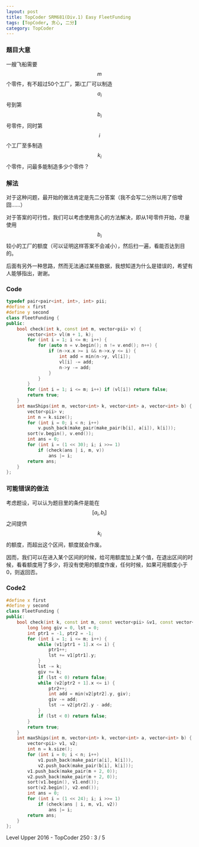 ```yaml
---
layout: post
title: TopCoder SRM681(Div.1) Easy FleetFunding
tags: [TopCoder, 贪心, 二分]
category: TopCoder
---
```

### 题目大意

一艘飞船需要$$m$$个零件，有不超过50个工厂，第i工厂可以制造$$a_i$$号到第$$b_i$$号零件，同时第$$i$$个工厂至多制造$$k_i$$个零件，问最多能制造多少个零件？

### 解法

对于这种问题，最开始的做法肯定是先二分答案（我不会写二分所以用了倍增囧……）

对于答案的可行性，我们可以考虑使用贪心的方法解决，即从1号零件开始，尽量使用$$b_i$$较小的工厂的额度（可以证明这样答案不会减小），然后扫一遍，看能否达到目的。

后面有另外一种思路，然而无法通过某些数据，我想知道为什么是错误的，希望有人能够指出，谢谢。

### Code

```cpp
typedef pair<pair<int, int>, int> pii;
#define x first
#define y second
class FleetFunding {
public:
	bool check(int k, const int m, vector<pii> v) {
		vector<int> vl(m + 1, k);
		for (int i = 1; i <= m; i++) {
			for (auto n = v.begin(); n != v.end(); n++) {
				if (n->x.x >= i && n->x.y <= i) {
					int add = min(n->y, vl[i]);
					vl[i] -= add;
					n->y -= add;
				}
			}
		}
		for (int i = 1; i <= m; i++) if (vl[i]) return false;
		return true;
	}
	int maxShips(int m, vector<int> k, vector<int> a, vector<int> b) {
		vector<pii> v;
		int n = k.size();
		for (int i = 0; i < n; i++)
			v.push_back(make_pair(make_pair(b[i], a[i]), k[i]));
		sort(v.begin(), v.end());
		int ans = 0;
		for (int i = (1 << 30); i; i >>= 1)
			if (check(ans | i, m, v))
				ans |= i;
		return ans;
	}
};
```

### 可能错误的做法

考虑题设，可以认为题目里的条件是能在$$[a_i, b_i]$$之间提供$$k_i$$的额度，而超出这个区间，额度就会作废。

因而，我们可以在进入某个区间的时候，给可用额度加上某个值，在退出区间的时候，看看额度用了多少，将没有使用的额度作废，任何时候，如果可用额度小于0，则返回否。

### Code2

```cpp
#define x first
#define y second
class FleetFunding {
public:
	bool check(int k, const int m, const vector<pii> &v1, const vector<pii> &v2) {
		long long giv = 0, lst = 0;
		int ptr1 = -1, ptr2 = -1;
		for (int i = 1; i <= m; i++) {
			while (v1[ptr1 + 1].x <= i) {
				ptr1++;
				lst += v1[ptr1].y;
			}
			lst -= k;
			giv += k;
			if (lst < 0) return false;
			while (v2[ptr2 + 1].x <= i) {
				ptr2++;
				int add = min(v2[ptr2].y, giv);
				giv -= add;
				lst -= v2[ptr2].y - add;
			}
			if (lst < 0) return false;
		}
		return true;
	}
	int maxShips(int m, vector<int> k, vector<int> a, vector<int> b) {
		vector<pii> v1, v2;
		int n = k.size();
		for (int i = 0; i < n; i++)
			v1.push_back(make_pair(a[i], k[i])),
			v2.push_back(make_pair(b[i], k[i]));
		v1.push_back(make_pair(m + 2, 0));
		v2.push_back(make_pair(m + 2, 0));
		sort(v1.begin(), v1.end());
		sort(v2.begin(), v2.end());
		int ans = 0;
		for (int i = (1 << 24); i; i >>= 1)
			if (check(ans | i, m, v1, v2))
				ans |= i;
		return ans;
	}
};
```

Level Upper 2016 - TopCoder 250 : 3 / 5
